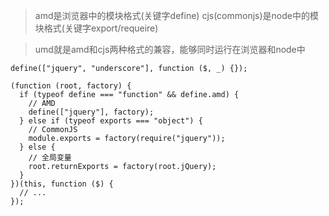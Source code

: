 > amd是浏览器中的模块格式(关键字define)
> cjs(commonjs)是node中的模块格式(关键字export/requeire)

> umd就是amd和cjs两种格式的兼容，能够同时运行在浏览器和node中

```amd
define(["jquery", "underscore"], function ($, _) {});
```


```umd
(function (root, factory) {
  if (typeof define === "function" && define.amd) {
    // AMD
    define(["jquery"], factory);
  } else if (typeof exports === "object") {
    // CommonJS
    module.exports = factory(require("jquery"));
  } else {
    // 全局变量
    root.returnExports = factory(root.jQuery);
  }
})(this, function ($) {
  // ...
});
```